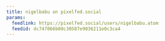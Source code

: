 ```yaml
---
title: nigelbabu on pixelfed.social
params:
  feedlink: https://pixelfed.social/users/nigelbabu.atom
  feedid: dc747066b00c30587e9036211e0c3ca4
---
```

